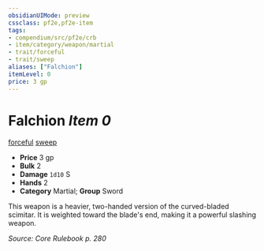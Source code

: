 ```yaml
---
obsidianUIMode: preview
cssclass: pf2e,pf2e-item
tags:
- compendium/src/pf2e/crb
- item/category/weapon/martial
- trait/forceful
- trait/sweep
aliases: ["Falchion"]
itemLevel: 0
price: 3 gp
---
```

# Falchion *Item 0*  
[forceful](../../../rules/traits/forceful.md)  [sweep](../../../rules/traits/sweep.md)  

- **Price** 3 gp
- **Bulk** 2
- **Damage** `1d10` S
- **Hands** 2
- **Category** Martial; **Group** Sword 

This weapon is a heavier, two-handed version of the curved-bladed scimitar. It is weighted toward the blade's end, making it a powerful slashing weapon.

*Source: Core Rulebook p. 280*